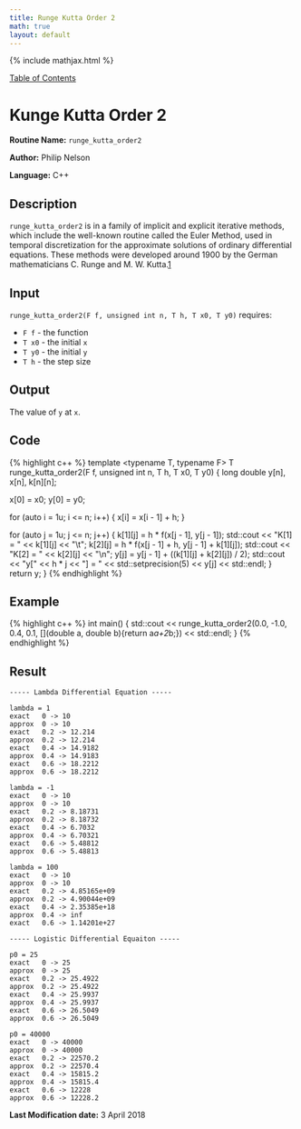 ```yaml
---
title: Runge Kutta Order 2
math: true
layout: default
---
```


{% include mathjax.html %}

<a href="https://philipnelson5.github.io/MATH5620/SoftwareManual"> Table of Contents </a>
# Kunge Kutta Order 2

**Routine Name:** `runge_kutta_order2`

**Author:** Philip Nelson

**Language:** C++

## Description

`runge_kutta_order2` is in a family of implicit and explicit iterative methods, which include the well-known routine called the Euler Method, used in temporal discretization for the approximate solutions of ordinary differential equations. These methods were developed around 1900 by the German mathematicians C. Runge and M. W. Kutta.[1](https://en.wikipedia.org/wiki/Runge–Kutta_methods)

## Input

`runge_kutta_order2(F f, unsigned int n, T h, T x0, T y0)` requires:

* `F f` - the function
* `T x0` - the initial `x`
* `T y0` - the initial `y`
* `T h` - the step size

## Output

The value of `y` at `x`.

## Code
{% highlight c++ %}
template <typename T, typename F>
T runge_kutta_order2(F f, unsigned int n, T h, T x0, T y0)
{
  long double y[n], x[n], k[n][n];

  x[0] = x0;
  y[0] = y0;

  for (auto i = 1u; i <= n; i++)
  {
    x[i] = x[i - 1] + h;
  }

  for (auto j = 1u; j <= n; j++)
  {
    k[1][j] = h * f(x[j - 1], y[j - 1]);
    std::cout << "K[1] = " << k[1][j] << "\t";
    k[2][j] = h * f(x[j - 1] + h, y[j - 1] + k[1][j]);
    std::cout << "K[2] = " << k[2][j] << "\n";
    y[j] = y[j - 1] + ((k[1][j] + k[2][j]) / 2);
    std::cout << "y[" << h * j << "] = " << std::setprecision(5) << y[j]
              << std::endl;
  }
  return y;
}
{% endhighlight %}

## Example
{% highlight c++ %}
int main()
{
  std::cout <<
    runge_kutta_order2(0.0, -1.0, 0.4, 0.1, [](double a, double b){return a*a+2*b;})
    << std::endl;
}
{% endhighlight %}

## Result
```
----- Lambda Differential Equation -----

lambda = 1
exact	0 -> 10
approx	0 -> 10
exact	0.2 -> 12.214
approx	0.2 -> 12.214
exact	0.4 -> 14.9182
approx	0.4 -> 14.9183
exact	0.6 -> 18.2212
approx	0.6 -> 18.2212

lambda = -1
exact	0 -> 10
approx	0 -> 10
exact	0.2 -> 8.18731
approx	0.2 -> 8.18732
exact	0.4 -> 6.7032
approx	0.4 -> 6.70321
exact	0.6 -> 5.48812
approx	0.6 -> 5.48813

lambda = 100
exact	0 -> 10
approx	0 -> 10
exact	0.2 -> 4.85165e+09
approx	0.2 -> 4.90044e+09
exact	0.4 -> 2.35385e+18
approx	0.4 -> inf
exact	0.6 -> 1.14201e+27

----- Logistic Differential Equaiton -----

p0 = 25
exact	0 -> 25
approx	0 -> 25
exact	0.2 -> 25.4922
approx	0.2 -> 25.4922
exact	0.4 -> 25.9937
approx	0.4 -> 25.9937
exact	0.6 -> 26.5049
approx	0.6 -> 26.5049

p0 = 40000
exact	0 -> 40000
approx	0 -> 40000
exact	0.2 -> 22570.2
approx	0.2 -> 22570.4
exact	0.4 -> 15815.2
approx	0.4 -> 15815.4
exact	0.6 -> 12228
approx	0.6 -> 12228.2
```

**Last Modification date:** 3 April 2018
